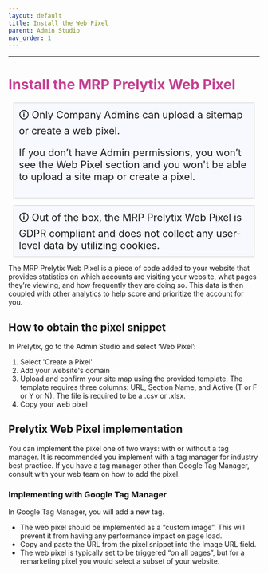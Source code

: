 ```yaml
---
layout: default
title: Install the Web Pixel
parent: Admin Studio
nav_order: 1
---
```

---

# <font color="#c54092">Install the MRP Prelytix Web Pixel</font>

<div style="background: ghostwhite; font-size: 20px; padding: 10px; border: 1px solid lightgray; margin: 10px;">
  &#x1F6C8; Only Company Admins can upload a sitemap or create a web pixel.

If you don’t have Admin permissions, you won’t see the Web Pixel section and you won't be able to upload a site map or create a pixel. </div>
<div style="background: ghostwhite; font-size: 20px; padding: 10px; border: 1px solid lightgray; margin: 10px;">
  &#x1F6C8; Out of the box, the MRP Prelytix Web Pixel is GDPR compliant and does not collect any user-level data by utilizing cookies.
</div>

The MRP Prelytix Web Pixel is a piece of code added to your website that provides statistics on which accounts are visiting your website, what pages they’re viewing, and how frequently they are doing so. This data is then coupled with other analytics to help score and prioritize the account for you.

## How to obtain the pixel snippet

In Prelytix, go to the Admin Studio and select ‘Web Pixel’:

1. Select 'Create a Pixel'
2. Add your website's domain
3. Upload and confirm your site map using the provided template. The template requires three columns: URL, Section Name, and Active (T or F or Y or N). The file is required to be a .csv or .xlsx. 
4. Copy your web pixel 

## Prelytix Web Pixel implementation 

You can implement the pixel one of two ways: with or without a tag manager. It is recommended you implement with a tag manager for industry best practice. If you have a tag manager other than Google Tag Manager, consult with your web team on how to add the pixel.

### Implementing with Google Tag Manager

In Google Tag Manager, you will add a new tag.

- The web pixel should be implemented as a “custom image”. This will prevent it from having any performance impact on page load.
- Copy and paste the URL from the pixel snippet into the Image URL field.
- The web pixel is typically set to be triggered “on all pages”, but for a remarketing pixel you would select a subset of your website.
